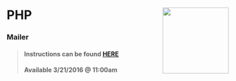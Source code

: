 # PHP <img align="right" src="https://github.com/Learning-Fuze/prototypes_C5.17/blob/assets/assets/images/logos/LF_LOGO.png?raw=true" width="150">
### Mailer

>#### Instructions can be found <a href="http://learning-fuze.github.io/prototypes_C5.17/#/PHP-Mail-Example" target="_blank">HERE</a>
>#### Available 3/21/2016 @ 11:00am